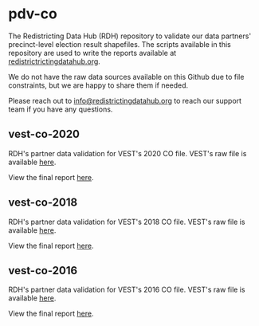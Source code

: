 # pdv-co

The Redistricting Data Hub (RDH) repository to validate our data partners' precinct-level election result shapefiles. The scripts available in this repository are used to write the reports available at [redistrictrictingdatahub.org]([https://redistrictingdatahub.org/](https://redistrictingdatahub.org/)). 

We do not have the raw data sources available on this Github due to file constraints, but we are happy to share them if needed. 

Please reach out to info@redistrictingdatahub.org to reach our support team if you have any questions. 

## vest-co-2020

RDH's partner data validation for VEST's 2020 CO file. VEST's raw file is available [here](https://dataverse.harvard.edu/file.xhtml?fileId=4863166&version=17.0).

View the final report [here](https://redistrictingdatahub.org/dataset/vest-2020-colorado-precinct-boundaries-and-election-results-shapefile/).

## vest-co-2018

RDH's partner data validation for VEST's 2018 CO file. VEST's raw file is available [here](https://dataverse.harvard.edu/file.xhtml?persistentId=doi:10.7910/DVN/UBKYRU/PPH2WE&version=36.0).

View the final report [here](https://redistrictingdatahub.org/dataset/vest-2018-colorado-precinct-and-election-results/).

## vest-co-2016

RDH's partner data validation for VEST's 2016 CO file. VEST's raw file is available [here](https://dataverse.harvard.edu/file.xhtml?persistentId=doi:10.7910/DVN/NH5S2I/XSXFA1&version=67.0).

View the final report [here](https://redistrictingdatahub.org/dataset/vest-2016-colorado-precinct-and-election-results/).
